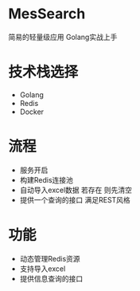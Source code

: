 # MesSearch

简易的轻量级应用
Golang实战上手

# 技术栈选择

- Golang
- Redis
- Docker

# 流程

- 服务开启 
- 构建Redis连接池
- 自动导入excel数据 若存在 则先清空
- 提供一个查询的接口 满足REST风格

# 功能

- 动态管理Redis资源
- 支持导入excel
- 提供信息查询的接口
